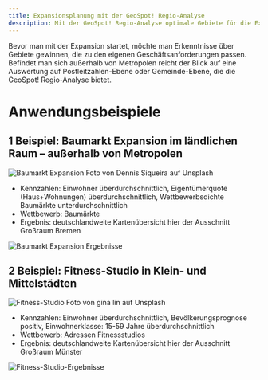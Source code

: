 ```yaml
---
title: Expansionsplanung mit der GeoSpot! Regio-Analyse
description: Mit der GeoSpot! Regio-Analyse optimale Gebiete für die Expansion finden. Welche Region hat das größte Potenzial meiner Zielgruppe? Anwendungsbeispiele aus der Praxis.
---
```


Bevor man mit der Expansion startet, möchte man Erkenntnisse über Gebiete gewinnen, die zu den eigenen Geschäftsanforderungen passen. Befindet man sich außerhalb von Metropolen reicht der Blick auf eine Auswertung auf Postleitzahlen-Ebene oder Gemeinde-Ebene, die die GeoSpot! Regio-Analyse bietet.

# Anwendungsbeispiele

## 1 Beispiel: Baumarkt Expansion im ländlichen Raum – außerhalb von Metropolen

![Baumarkt Expansion](https://github.com/gbconsite/GeoSpot/assets/47481567/056cfb5c-1c5e-47fa-9063-7135d42d0a09)
Foto von Dennis Siqueira auf Unsplash

- Kennzahlen: Einwohner überdurchschnittlich, Eigentümerquote (Haus+Wohnungen) überdurchschnittlich, Wettbewerbsdichte Baumärkte unterdurchschnittlich
- Wettbewerb: Baumärkte
- Ergebnis:  deutschlandweite Kartenübersicht hier der Ausschnitt Großraum Bremen

![Baumarkt Expansion Ergebnisse](https://github.com/gbconsite/GeoSpot/assets/47481567/a193ca1d-f99a-49ab-b357-b6b362a425c4)

## 2 Beispiel: Fitness-Studio in Klein- und Mittelstädten

![Fitness-Studio](https://github.com/gbconsite/GeoSpot/assets/47481567/ef2a6791-ce38-4bc2-bdf7-cb11e662fabc)
Foto von gina lin auf Unsplash

- Kennzahlen: Einwohner überdurchschnittlich, Bevölkerungsprognose positiv, Einwohnerklasse: 15-59 Jahre überdurchschnittlich
- Wettbewerb: Adressen Fitnessstudios
- Ergebnis:  deutschlandweite Kartenübersicht hier der Ausschnitt Großraum Münster

![Fitness-Studio-Ergebnisse](https://github.com/gbconsite/GeoSpot/assets/47481567/ababe7e3-75d9-45e3-8928-b933a349aeb9)
